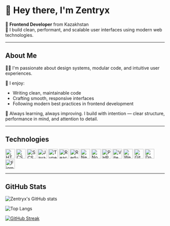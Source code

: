 # 👋 Hey there, I'm Zentryx

🎯 **Frontend Developer** from Kazakhstan  
🎨 I build clean, performant, and scalable user interfaces using modern web technologies.

---

## About Me

👨‍💻 I'm passionate about design systems, modular code, and intuitive user experiences.

🧠 I enjoy:
- Writing clean, maintainable code  
- Crafting smooth, responsive interfaces  
- Following modern best practices in frontend development  

🚀 Always learning, always improving. I build with intention — clear structure, performance in mind, and attention to detail.

---

## Technologies

<p align="left">
  <!-- Core Languages -->
  <img src="https://cdn.jsdelivr.net/gh/devicons/devicon/icons/html5/html5-original.svg" height="30" alt="HTML" />
  <img src="https://cdn.jsdelivr.net/gh/devicons/devicon/icons/css3/css3-original.svg" height="30" alt="CSS" />
  <img src="https://cdn.jsdelivr.net/gh/devicons/devicon/icons/sass/sass-original.svg" height="30" alt="SCSS" />
  <img src="https://cdn.jsdelivr.net/gh/devicons/devicon/icons/javascript/javascript-original.svg" height="30" alt="JavaScript" />
  <img src="https://cdn.jsdelivr.net/gh/devicons/devicon/icons/typescript/typescript-original.svg" height="30" alt="TypeScript" />

  <!-- Frameworks / Libraries -->
  <img src="https://cdn.jsdelivr.net/gh/devicons/devicon/icons/react/react-original.svg" height="30" alt="React" />
  <img src="https://cdn.jsdelivr.net/gh/devicons/devicon/icons/redux/redux-original.svg" height="30" alt="Redux" />
  <img src="https://cdn.jsdelivr.net/gh/devicons/devicon/icons/nextjs/nextjs-original.svg" height="30" alt="Next.js" />
  <img src="https://cdn.jsdelivr.net/gh/devicons/devicon/icons/nodejs/nodejs-original.svg" height="30" alt="Node.js" />
  <img src="https://cdn.jsdelivr.net/gh/devicons/devicon/icons/php/php-original.svg" height="30" alt="PHP" />

  <!-- Build Tools -->
  <img src="https://cdn.jsdelivr.net/gh/devicons/devicon/icons/vite/vite-original.svg" height="30" alt="Vite" />
  <img src="https://cdn.jsdelivr.net/gh/devicons/devicon/icons/webpack/webpack-original.svg" height="30" alt="Webpack" />

  <!-- Tools -->
  <img src="https://cdn.jsdelivr.net/gh/devicons/devicon/icons/git/git-original.svg" height="30" alt="Git" />
  <img src="https://cdn.jsdelivr.net/gh/devicons/devicon/icons/docker/docker-original.svg" height="30" alt="Docker" />
  <img src="https://cdn.jsdelivr.net/gh/devicons/devicon/icons/figma/figma-original.svg" height="30" alt="Figma" />
</p>

---

## GitHub Stats

![Zentryx's GitHub stats](https://github-readme-stats.vercel.app/api?username=zentryx200&show_icons=true&theme=default&hide_title=true)

![Top Langs](https://github-readme-stats.vercel.app/api/top-langs/?username=zentryx200&layout=compact&theme=default)

[![GitHub Streak](https://streak-stats.demolab.com/?user=DenverCoder1)](https://git.io/streak-stats)

